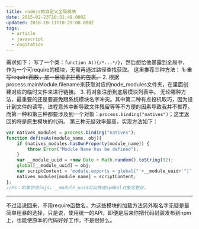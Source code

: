 ```yaml
---
title: nodejs的自定义全局模块
date: 2015-02-23T16:31:49.000Z
updated: 2018-10-11T10:29:00.000Z
tags:
  - article
  - javascript
  - cogitation
---
```


需求如下：
写了一个类：`function A(){/*...*/}`，然后想给他暴露到全局中，作为一个可require的模块，无需再通过路径查找获取。
这里推荐三种方法：
~~1. 重写require函数，加一层请求拦截的包裹。~~
2. 根据process.mainModule.filename来获取对应的node_modules文件夹，在里面创建对应的临时文件来进行链接。
3. 将对象注册到底层模块列表中。
无论哪种方法，最重要的还是要避免跟系统模块名字冲突。其中第二种有点投机取巧，因为设计到文件的读写，进程意外中断导致文件残留等等不方便的因素导致我并不推荐。
而第一种和第三种都要涉及到一个对象：`process.binding("natives")`；这里返回的将是原生模块的代码。
第三种无疑效率最高，实现方法如下：

``` js
var natives_modules = process.binding("natives");
function defineAs(module_name, obj){
    if (natives_modules.hasOwnProperty(module_name)) {
        throw Error("Module Name has be defined");
    }
    var __module_uuid = +new Date + Math.random().toString(32);
    global[__module_uuid] = obj;
    var scriptContent = 'module.exports = global["'+__module_uuid+'"]';
    natives_modules[module_name] = scriptContent;
};
//PS：如果你用iojs，__module_uuid可以换成Symbol对象会更好。
```

---

不过话说回来，不用require函数名，为这些模块的加载方法另外取名字无疑是最简单粗暴的选择，只是说，使用统一的API，即便是后来你把代码封装发布到npm上，也能使原本的代码好好工作，不是很好么。
